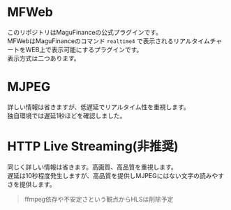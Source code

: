 # MFWeb
このリポジトリはMaguFinanceの公式プラグインです。  
MFWebはMaguFinanceのコマンド `realtime4` で表示されるリアルタイムチャートをWEB上で表示可能にするプラグインです。  
表示方式は二つあります。
# MJPEG
詳しい情報は省きますが、低遅延でリアルタイム性を重視します。  
独自環境では遅延1秒ほどを確認しました。
# HTTP Live Streaming(非推奨)
同じく詳しい情報は省きます。高画質、高品質を重視します。  
遅延は10秒程度発生しますが、高品質を提供しMJPEGにはない文字の読みやすさを提供します。
> ffmpeg依存や不安定さという観点からHLSは削除予定